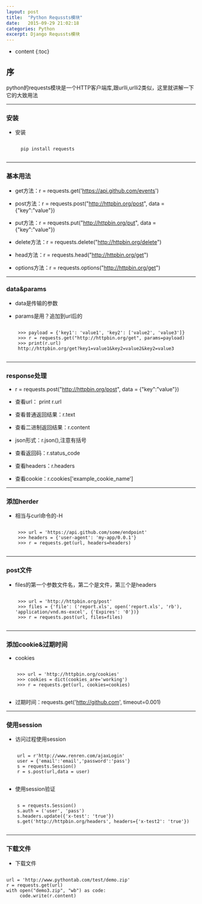 ```yaml
---
layout: post
title:  "Python Requssts模块"
date:   2015-09-29 21:02:18
categories: Python
excerpt: Django Requssts模块
---
```


* content
{:toc}


## 序

python的requests模块是一个HTTP客户端库,跟urlli,urlli2类似，这里就讲解一下它的大致用法

---

### 安装

* 安装

    <pre><code>
    pip install requests
    </code></pre>

---

### 基本用法

 * get方法：r = requests.get('https://api.github.com/events')

 * post方法：r = requests.post("http://httpbin.org/post", data = {"key":"value"})

 * put方法：r = requests.put("http://httpbin.org/put", data = {"key":"value"})

 * delete方法：r = requests.delete("http://httpbin.org/delete")

 * head方法：r = requests.head("http://httpbin.org/get")

 * options方法：r = requests.options("http://httpbin.org/get")

---

### data&params

 * data是传输的参数

 * params是用？追加到url后的
    <pre><code>
    >>> payload = {'key1': 'value1', 'key2': ['value2', 'value3']}
    >>> r = requests.get("http://httpbin.org/get", params=payload)
    >>> print(r.url)
    http://httpbin.org/get?key1=value1&key2=value2&key2=value3
    </code></pre>

---

### response处理

 * r = requests.post("http://httpbin.org/post", data = {"key":"value"})

 * 查看url： print r.url

 * 查看普通返回结果：r.text

 * 查看二进制返回结果：r.content

 * json形式：r.json(),注意有括号

 * 查看返回码：r.status_code

 * 查看headers：r.headers

 * 查看cookie：r.cookies['example_cookie_name']

---

### 添加herder

 * 相当与curl命令的-H
     <pre><code>
    >>> url = 'https://api.github.com/some/endpoint'
    >>> headers = {'user-agent': 'my-app/0.0.1'}
    >>> r = requests.get(url, headers=headers)
    </code></pre>

---

### post文件

 * files的第一个参数文件名，第二个是文件，第三个是headers

    <pre><code>
    >>> url = 'http://httpbin.org/post'
    >>> files = {'file': ('report.xls', open('report.xls', 'rb'), 'application/vnd.ms-excel', {'Expires': '0'})}
    >>> r = requests.post(url, files=files)
    </code></pre>

---

### 添加cookie&过期时间

 * cookies
 <pre><code>
    >>> url = 'http://httpbin.org/cookies'
    >>> cookies = dict(cookies_are='working')
    >>> r = requests.get(url, cookies=cookies)
 </code></pre>

 * 过期时间：requests.get('http://github.com', timeout=0.001)

---

### 使用session

 * 访问过程使用session
 <pre><code>
    url = r'http://www.renren.com/ajaxLogin'
    user = {'email':'email','password':'pass'}
    s = requests.Session()
    r = s.post(url,data = user)
 </code></pre>

 * 使用session验证
 <pre><code>
    s = requests.Session()
    s.auth = ('user', 'pass')
    s.headers.update({'x-test': 'true'})
    s.get('http://httpbin.org/headers', headers={'x-test2': 'true'})
 </code></pre>

---

### 下载文件

 * 下载文件
  <pre><code>
url = 'http://www.pythontab.com/test/demo.zip'
r = requests.get(url)
with open("demo3.zip", "wb") as code:
     code.write(r.content)
  </code></pre>
